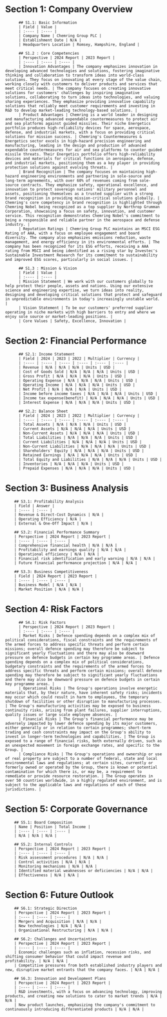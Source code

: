 # Section 1: Company Overview
          ## S1.1: Basic Information
          | Field | Value |
          | :---- | :---- |
          | Company Name | Chemring Group PLC |
          | Establishment Date | N/A |
          | Headquarters Location | Romsey, Hampshire, England |

          ## S1.2 : Core Competencies
          | Perspective | 2024 Report | 2023 Report |
          | :---- | :---- | :---- |
          | Innovation Advantages | The company emphasizes innovation in developing advanced technologies and solutions, fostering imaginative thinking and collaboration to transform ideas into world-class solutions. They focus on innovating at every stage of the value chain, working closely with customers to deliver products and services that meet critical needs. | The company focuses on creating innovative solutions for customers' challenges by inspiring imaginative solutions, collaborating to turn ideas into technologies, and valuing sharing experiences. They emphasize providing innovative capability solutions that reliably meet customer requirements and investing in R&D to develop market-leading technology-based solutions. |
          | Product Advantages | Chemring is a world leader in designing and manufacturing advanced expendable countermeasures to protect air and sea platforms against guided missiles. Their niche Energetics portfolio produces high-reliability devices for space, aerospace, defense, and industrial markets, with a focus on providing critical solutions for mission success. | Chemring's Countermeasures & Energetics sector excels in high-hazard precision engineering and manufacturing, leading in the design and production of advanced expendable countermeasures for air and sea platforms to counter guided missile threats. Their Energetics portfolio offers high-reliability devices and materials for critical functions in aerospace, defense, and industrial markets, positioning them as a key player in providing protection solutions against evolving threats. |
          | Brand Recognition | The company focuses on maintaining high-hazard engineering environments and partnering in sole-source and long-term agreements, with over 60% of revenues coming from sole-source contracts. They emphasize safety, operational excellence, and innovation to protect sovereign nations' military personnel and assets, positioning themselves as a trusted supplier with a strong brand recognition in providing mission-critical solutions globally. | Chemring's core competency in brand recognition is highlighted through Chemring Nobel being recognized as a top supplier by Northrop Grumman Corporation, showcasing a focus on safety, innovation, and customer service. This recognition demonstrates Chemring Nobel's commitment to being a responsible and reliable partner in the aerospace and defense industry. |
          | Reputation Ratings | Chemring Group PLC maintains an MSCI ESG Rating of AAA, with a focus on employee engagement and board diversity. The company also emphasizes emissions reduction, waste management, and energy efficiency in its environmental efforts. | The company has been recognized for its ESG efforts, receiving a AAA rating from MSCI and being identified as a rising star by Investec's Sustainable Investment Research for its commitment to sustainability and improved ESG scores, particularly in social issues. |

          ## S1.3 : Mission & Vision
          | Field | Value |
          | :---- | :---- |
          | Mission Statement | We work with our customers globally to help protect their people, assets and nations. Using our extensive science and engineering expertise, we turn ideas into reality, designing and developing critical solutions that protect and safeguard in unpredictable environments in today's increasingly unstable world. |
          | Vision Statement | To be our customers' preferred supplier operating in niche markets with high barriers to entry and where we enjoy sole source or market-leading positions. |
          | Core Values | Safety, Excellence, Innovation |
          
# Section 2: Financial Performance

          ## S2.1: Income Statement
          | Field | 2024 | 2023 | 2022 | Multiplier | Currency |
          | :---- | :---- | :---- | :---- | :---- | :---- |
          | Revenue | N/A | N/A | N/A | Units | USD |
          | Cost of Goods Sold | N/A | N/A | N/A | Units | USD |
          | Gross Profit | N/A | N/A | N/A | Units | USD |
          | Operating Expense | N/A | N/A | N/A | Units | USD |
          | Operating Income | N/A | N/A | N/A | Units | USD |
          | Net Profit | N/A | N/A | N/A | Units | USD |
          | Income before income taxes | N/A | N/A | N/A | Units | USD |
          | Income tax expense(benefit) | N/A | N/A | N/A | Units | USD |
          | Interest Expense | N/A | N/A | N/A | Units | USD |

          ## S2.2: Balance Sheet
          | Field | 2024 | 2023 | 2022 | Multiplier | Currency |
          | :---- | :---- | :---- | :---- | :---- | :---- |
          | Total Assets | N/A | N/A | N/A | Units | USD |
          | Current Assets | N/A | N/A | N/A | Units | USD |
          | Non-Current Assets | N/A | N/A | N/A | Units | USD |
          | Total Liabilities | N/A | N/A | N/A | Units | USD |
          | Current Liabilities | N/A | N/A | N/A | Units | USD |
          | Non-Current Liabilities | N/A | N/A | N/A | Units | USD |
          | Shareholders' Equity | N/A | N/A | N/A | Units | USD |
          | Retained Earnings | N/A | N/A | N/A | Units | USD |
          | Total Equity and Liabilities | N/A | N/A | N/A | Units | USD |
          | Inventories | N/A | N/A | N/A | Units | USD |
          | Prepaid Expenses | N/A | N/A | N/A | Units | USD |
          
# Section 3: Business Analysis
        ## S3.1: Profitability Analysis
        | Field | Answer |
        | :---- | :---- |
        | Revenue & Direct-Cost Dynamics | N/A |
        | Operating Efficiency | N/A |
        | External & One-Off Impact | N/A |

        ## S3.2: Financial Performance Summary
        | Perspective | 2024 Report | 2023 Report |
        | :---- | :---- | :---- |
        | Comprehensive financial health | N/A | N/A |
        | Profitability and earnings quality | N/A | N/A |
        | Operational efficiency | N/A | N/A |
        | Financial risk identification and early warning | N/A | N/A |
        | Future financial performance projection | N/A | N/A |

        ## S3.3: Business Competitiveness
        | Field | 2024 Report | 2023 Report |
        | :---- | :---- | :---- |
        | Business Model | N/A | N/A |
        | Market Position | N/A | N/A |
        
# Section 4: Risk Factors
          ## S4.1: Risk Factors
          | Perspective | 2024 Report | 2023 Report |
          | :---- | :---- | :---- |
          | Market Risks | Defence spending depends on a complex mix of political considerations, fiscal constraints and the requirements of the armed forces to address specific threats and perform certain missions; overall defence spending may therefore be subject to significant yearly fluctuations and there may also be downward pressure on defence budgets in certain key programme areas. | Defence spending depends on a complex mix of political considerations, budgetary constraints and the requirements of the armed forces to address specific threats and perform certain missions; overall defence spending may therefore be subject to significant yearly fluctuations and there may also be downward pressure on defence budgets in certain key programme areas. |
          | Operational Risks | The Group's operations involve energetic materials that, by their nature, have inherent safety risks; incidents may occur which could result in harm to employees, the temporary shutdown of facilities or other disruption to manufacturing processes. | The Group's manufacturing activities may be exposed to business continuity risks, arising from plant failures, supplier interruptions, quality issues or large scale employee absences. |
          | Financial Risks | The Group's financial performance may be adversely impacted by lower defence spending by its major customers, either generally or in relation to certain programmes; short-term trading and cash constraints may impact on the Group's ability to invest in longer-term technologies and capabilities. | The Group is exposed to a range of financial risks, both externally driven, such as an unexpected movement in foreign exchange rates, and specific to the Group. |
          | Compliance Risks | The Group's operations and ownership or use of real property are subject to a number of federal, state and local environmental laws and regulations; at certain sites, currently or formerly owned or operated by the Group, there is known or potential contamination for which there is, or may be, a requirement to remediate or provide resource restoration. | The Group operates in over 50 countries worldwide, in a highly regulated environment, and is subject to the applicable laws and regulations of each of these jurisdictions. |
          
# Section 5: Corporate Governance
        ## S5.1: Board Composition
        | Name | Position | Total Income |
        | :---- | :---- | :---- |
        | N/A | N/A | N/A |

        ## S5.2: Internal Controls
        | Perspective | 2024 Report | 2023 Report |
        | :---- | :---- | :---- |
        | Risk assessment procedures | N/A | N/A |
        | Control activities | N/A | N/A |
        | Monitoring mechanisms | N/A | N/A |
        | Identified material weaknesses or deficiencies | N/A | N/A |
        | Effectiveness | N/A | N/A |
        
# Section 6: Future Outlook
        ## S6.1: Strategic Direction
        | Perspective | 2024 Report | 2023 Report |
        | :---- | :---- | :---- |
        | Mergers and Acquisition | N/A | N/A |
        | New technologies | N/A | N/A |
        | Organisational Restructuring | N/A | N/A |

        ## S6.2: Challenges and Uncertainties
        | Perspective | 2024 Report | 2023 Report |
        | :---- | :---- | :---- |
        | Economic challenges such as inflation, recession risks, and shifting consumer behavior that could impact revenue and profitability. | N/A | N/A |
        | Competitive pressures from both established industry players and new, disruptive market entrants that the company faces. | N/A | N/A |

        ## S6.3: Innovation and Development Plans
        | Perspective | 2024 Report | 2023 Report |
        | :---- | :---- | :---- |
        | R&D investments, with a focus on advancing technology, improving products, and creating new solutions to cater to market trends | N/A | N/A |
        | New product launches, emphasizing the company's commitment to continuously introducing differentiated products | N/A | N/A |
        